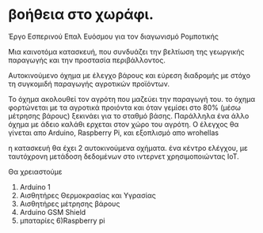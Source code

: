 # βοήθεια στο χωράφι. 
Έργο Εσπερινού Επαλ Ευόσμου για τον διαγωνισμό Ρομποτικής

Μια καινοτόμα κατασκευή,  που συνδυάζει την βελτίωση της γεωργικής παραγωγής και την προστασία περιβάλλοντος.

Αυτοκινούμενο όχημα με έλεγχο βάρους και εύρεση διαδρομής με στόχο τη συγκομιδή παραγωγής αγροτικών προϊόντων.

Το όχημα ακολουθεί τον αγρότη που μαζεύει την παραγωγή του. το όχημα φορτώνεται με τα αγροτικά προιόντα και όταν γεμίσει στο 80% (μέσω μέτρησης βάρους) ξεκινάει για το σταθμό βάσης. Παράλληλα ένα άλλο όχημα με άδειο καλάθι ερχεται στον χώρο του αγρότη.
Ο έλεγχος θα γίνεται απο Arduino, Raspberry Pi, και εξοπλισμό απο wrohellas

η κατασκευή θα έχει 2 αυτοκινούμενα οχήματα. ένα κέντρο ελέγχου, με ταυτόχρονη μετάδοση δεδομένων στο ιντερνετ χρησιμοποιώντας IoT.

Θα χρειαστούμε
1) Arduino 1
2) Αισθητήρες Θερμοκρασίας και Υγρασίας
3) Αισθητήρες μέτρησης βάρους
4) Arduino GSM Shield
5) μπαταρίες
6)Raspberry pi
